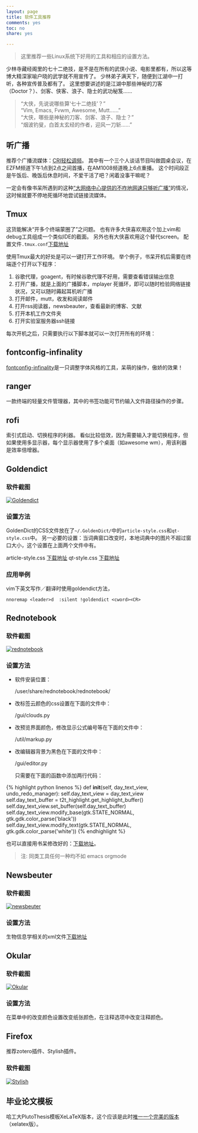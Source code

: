 ```yaml
---
layout: page 
title: 软件工具推荐
comments: yes
toc: no
share: yes

---
```


> 这里推荐一些Linux系统下好用的工具和相应的设置方法。

少林寺藏经阁里的七十二绝技，是不是在所有的武侠小说、电影里都有，所以这等博大精深家喻户晓的武学就不用宣传了。
少林弟子满天下，随便到江湖中一打听，各种宣传普及都有了。
这里想要讲述的是江湖中那些神秘的刀客（Doctor？）、剑客、侠客、浪子、隐士的武功秘笈……

> “大侠，先说说哪些算‘七十二绝技’？”  
> “Vim, Emacs, Fvwm, Awesome, Mutt……”  
> “大侠，哪些是神秘的刀客、剑客、浪子、隐士？”  
> “烟波钓叟，白首太玄经的作者，迎风一刀斩……”

## 听广播

推荐个广播流媒体：[CRI轻松调频](http://english.cri.cn/easyfm/index.htm)。
其中有一个三个人谈话节目叫做圆桌会议，在EZFM频道下午1点到2点之间首播，在AM1008频道晚上6点重播。
这个时间段正是午饭后、晚饭后休息时间，不爱干活了吧？闲着没事干嘛呢？

一定会有像书呆所遇到的这种[“大网络中心提供的不咋地网速只够听广播”](http://yanshuo.name/cn/2014/05/radio/)的情况，这时候就要不停地死循环地尝试链接流媒体。

<script src="https://gist.github.com/dustincys/7c9a20a8ac555b9d04f6.js"></script>

## Tmux

这货能解决“开多个终端蒙圈了”之问题。
也有许多大侠喜欢用这个加上vim和debug工具组成一个类似IDE的截面。
另外也有大侠喜欢用这个替代screen。
配置文件`.tmux.conf`[下载地址](https://gist.github.com/dustincys/5593b68fed0cb23a9766)

使用Tmux最大的好处是可以一键打开工作环境。
举个例子，书呆开机后需要在终端逐个打开以下程序：

1. 谷歌代理，goagent，有时候谷歌代理不好用，需要查看错误输出信息
2. 打开广播，就是上面的广播脚本，mplayer 死循环，即可以随时检验网络链接状况，又可以随时薅起耳机听广播
3. 打开邮件，mutt，收发和阅读邮件
4. 打开rss阅读器，newsbeauter，查看最新的博客、文献
5. 打开本机工作文件夹
6. 打开实验室服务器ssh链接

每次开机之后，只需要执行以下脚本就可以一次打开所有的环境：

<script src="https://gist.github.com/dustincys/7f7769d7d585a31cff39.js"></script>

## fontconfig-infinality

[fontconfig-infinality](http://www.webupd8.org/2013/06/better-font-rendering-in-linux-with.html "fontconfig-infinality")是一只调整字体风格的工具，呆萌的操作，傲娇的效果！

## ranger

一款终端的轻量文件管理器，其中的书签功能可节约输入文件路径操作的步骤。

## rofi

索引式启动、切换程序的利器。
看似比较低效，因为需要输入才能切换程序，但如果使用多显示器，每个显示器使用了多个桌面（如awesome wm），用该利器是效率倍增器。

## Goldendict

### 软件截图
<a class="fancybox" rel="gallery1" href="https://2s66lw.bl3301.livefilestore.com/y2pdz3zqVvX6skpgKScFHas7Pq2jkdA88uueX9-UR3mFNtv66I91pvSGgVbiIPKn4PpftPytaafPw7I7m0pxhsSktFePyD49mMZtgDXpVN7iGCNvzEOF-jzam_J_xZRZ5KIYdwJxM53zk_3IWl0Y57mA7xN4pJKvKQu96OwOO9ZRm0/goldendict.png" title="Goldendict"><img src="https://2s66lw.bl3301.livefilestore.com/y2pdz3zqVvX6skpgKScFHas7Pq2jkdA88uueX9-UR3mFNtv66I91pvSGgVbiIPKn4PpftPytaafPw7I7m0pxhsSktFePyD49mMZtgDXpVN7iGCNvzEOF-jzam_J_xZRZ5KIYdwJxM53zk_3IWl0Y57mA7xN4pJKvKQu96OwOO9ZRm0/goldendict.png" alt="Goldendict" /></a>

### 设置方法

GoldenDict的CSS文件放在了`~/.GoldenDict/`中的`article-style.css`和`qt-style.css`中。 另一必要的设置：当词典窗口改变时，本地词典中的图片不超过窗口大小，这个设置在上面两个文件中有。

article-style.css  [下载地址](https://gist.github.com/dustincys/8471489)
qt-style.css	[下载地址](https://gist.github.com/dustincys/9739972)  

### 应用举例

vim下英文写作／翻译时使用goldendict方法，

	nnoremap <leader>d  :silent !goldendict <cword><CR>

## Rednotebook

### 软件截图

<a class="fancybox" rel="gallery1" href="https://2s66lw.bl3301.livefilestore.com/y2pqsmYB8dWoASLLAdBHGhkj-6J7Or4gMSLNDh78eoK4VCqgkOAmJbzPWf8YQNUkq1jTZsVlnzZKE3eQQANNVcedeYl828f0L3WhWj5B0X0r0wqEf78wXwXfaa6iROYCAovXXNXjUN5StBemGsQWZwUZCNR1a-ktQKOL4AejUTdrEY/rednotebook.png" title="rednotebook"><img src="https://2s66lw.bl3301.livefilestore.com/y2pqsmYB8dWoASLLAdBHGhkj-6J7Or4gMSLNDh78eoK4VCqgkOAmJbzPWf8YQNUkq1jTZsVlnzZKE3eQQANNVcedeYl828f0L3WhWj5B0X0r0wqEf78wXwXfaa6iROYCAovXXNXjUN5StBemGsQWZwUZCNR1a-ktQKOL4AejUTdrEY/rednotebook.png" alt="rednotebook" /></a>

### 设置方法
- 软件安装位置：

	/user/share/rednotebook/rednotebook/

- 改标签云颜色的css设置在下面的文件中：

	/gui/clouds.py

<script src="https://gist.github.com/dustincys/6ea8484ed0394eb04db8.js"></script>

- 改预览界面颜色，修改显示公式编号等在下面的文件中：

	/util/markup.py

<script src="https://gist.github.com/dustincys/ad0c571edf3e630e08cc.js"></script>
- 改编辑器背景为黑色在下面的文件中：

	/gui/editor.py

	只需要在下面的函数中添加两行代码：

{% highlight python linenos %}
def __init__(self, day_text_view, undo_redo_manager):
	self.day_text_view = day_text_view self.day_text_buffer = t2t_highlight.get_highlight_buffer()
	self.day_text_view.set_buffer(self.day_text_buffer)
	self.day_text_view.modify_base(gtk.STATE_NORMAL, gtk.gdk.color_parse('black'))
	self.day_text_view.modify_text(gtk.STATE_NORMAL, gtk.gdk.color_parse('white'))
{% endhighlight %}

也可以直接用书呆修改好的：[下载地址](https://github.com/dustincys/rednotebook)。

> 注: 同类工具任何一种均不如 emacs orgmode

## Newsbeuter

### 软件截图
<a class="fancybox" rel="gallery1" href="https://2s66lw.bl3301.livefilestore.com/y2pPLGSxB1EwSVBe4Xc2mfCEJ8Ap9ue3HuSwgK7E543O_IQ3od7nouwNValZB8GWlfZpFbudr9coDPsUbrRphVgqOxWHlJiJjkdZcf_qwtcSkhaXq04H-89v0R_oEvxxXn0hYCWNA-EN_rYQuTOsV0-bA/newsbeuter.png" title="newsbeuter"><img src="https://2s66lw.bl3301.livefilestore.com/y2pPLGSxB1EwSVBe4Xc2mfCEJ8Ap9ue3HuSwgK7E543O_IQ3od7nouwNValZB8GWlfZpFbudr9coDPsUbrRphVgqOxWHlJiJjkdZcf_qwtcSkhaXq04H-89v0R_oEvxxXn0hYCWNA-EN_rYQuTOsV0-bA/newsbeuter.png" alt="newsbeuter" /></a>

### 设置方法
生物信息学相关的xml文件[下载地址](https://gist.github.com/dustincys/0eebb15c7891b4b50936)

## Okular

### 软件截图
<a class="fancybox" rel="gallery1" href="https://2s66lw.bl3301.livefilestore.com/y2pHJunrSvKSsym6f9i5xigmyBP0AUsf3P08ASBIe6-V5rIosqpqxPwCRnywWqWcRC6qS2GPYymcL_MPVyDHJgP6bwP_vwwrX0nWf2FO4BSkw-qcj761hKWVh3XUuYvuHTz3yULuaKgdkCRvEew5KSCrnWiHd1mQdbShS0Rg-dPdYo/okular.png" title="Okular"><img src="https://2s66lw.bl3301.livefilestore.com/y2pHJunrSvKSsym6f9i5xigmyBP0AUsf3P08ASBIe6-V5rIosqpqxPwCRnywWqWcRC6qS2GPYymcL_MPVyDHJgP6bwP_vwwrX0nWf2FO4BSkw-qcj761hKWVh3XUuYvuHTz3yULuaKgdkCRvEew5KSCrnWiHd1mQdbShS0Rg-dPdYo/okular.png" alt="Okular" /></a>

### 设置方法

在菜单中的改变颜色设置改变纸张颜色，在注释选项中改变注释颜色。

## Firefox 
推荐zotero插件、Stylish插件。
### 软件截图
<a class="fancybox" rel="gallery1" href="https://2s66lw.bl3301.livefilestore.com/y2pvy0Pae81GlyW08y5SbpiwWdE2zvuR8EkVPujLiZxBnWFb3hIWZiyhd3ng4mcdFYaw_TCo0myU48pgO5UtjtG7KV1KDaVWLvMpsaJ5KK9D3BBqCmBHTEK-FoVCWcnTuRZD9WXuS1ATxJ8t-NOFOYQiDoASsB-DrJgqEKkvLoTjrI/firefox.png" title="Stylish"><img src="https://2s66lw.bl3301.livefilestore.com/y2pvy0Pae81GlyW08y5SbpiwWdE2zvuR8EkVPujLiZxBnWFb3hIWZiyhd3ng4mcdFYaw_TCo0myU48pgO5UtjtG7KV1KDaVWLvMpsaJ5KK9D3BBqCmBHTEK-FoVCWcnTuRZD9WXuS1ATxJ8t-NOFOYQiDoASsB-DrJgqEKkvLoTjrI/firefox.png" alt="Stylish" /></a>

## 毕业论文模板 
哈工大PlutoThesis模板XeLaTeX版本，这个应该是此时[唯一一个完美的版本](http://yanshuo.name/PlutoThesis/)（xelatex版）。


